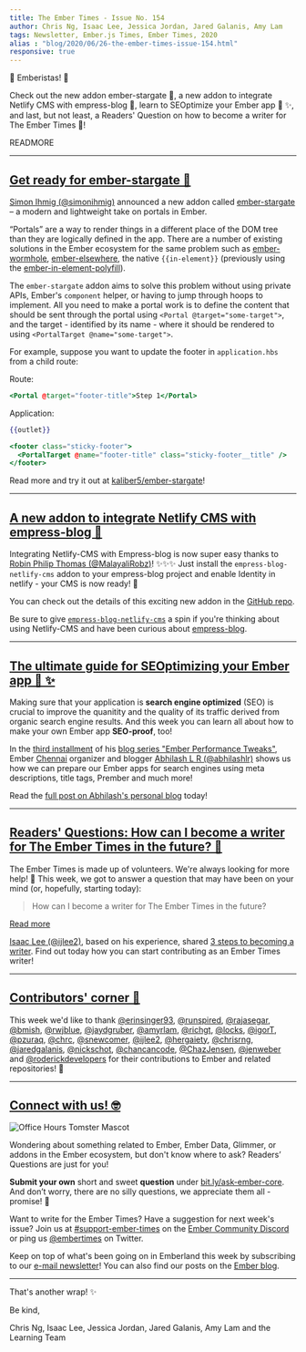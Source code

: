 ```yaml
---
title: The Ember Times - Issue No. 154
author: Chris Ng, Isaac Lee, Jessica Jordan, Jared Galanis, Amy Lam
tags: Newsletter, Ember.js Times, Ember Times, 2020
alias : "blog/2020/06/26-the-ember-times-issue-154.html"
responsive: true
---
```


👋 Emberistas! 🐹

Check out the new addon ember-stargate 🌟,
a new addon to integrate Netlify CMS with empress-blog 🎉,
learn to SEOptimize your Ember app 💪 ✨,
and last, but not least, a Readers' Question on how to become a writer for The Ember Times 📝!

READMORE

---

## [Get ready for ember-stargate 🌟](https://twitter.com/simonihmig/status/1274066847873273859)

[Simon Ihmig (@simonihmig)](https://github.com/simonihmig) announced a new addon called [ember-stargate](https://github.com/kaliber5/ember-stargate) – a modern and lightweight take on portals in Ember.

“Portals” are a way to render things in a different place of the DOM tree than they are logically defined in the app. There are a number of existing solutions in the Ember ecosystem for the same problem such as [ember-wormhole](https://github.com/yapplabs/ember-wormhole), [ember-elsewhere](https://github.com/ef4/ember-elsewhere), the native `{{in-element}}` (previously using the [ember-in-element-polyfill](https://github.com/ember-polyfills/ember-in-element-polyfill)).

The `ember-stargate` addon aims to solve this problem without using private APIs, Ember's `component` helper, or having to jump through hoops to implement. All you need to make a portal work is to define the content that should be sent through the portal using `<Portal @target="some-target">`, and the target - identified by its name - where it should be rendered to using `<PortalTarget @name="some-target">`.

For example, suppose you want to update the footer in `application.hbs` from a child route:

Route:

```hbs
<Portal @target="footer-title">Step 1</Portal>
```

Application:

```hbs
{{outlet}}

<footer class="sticky-footer">
  <PortalTarget @name="footer-title" class="sticky-footer__title" />
</footer>
```

Read more and try it out at [kaliber5/ember-stargate](https://github.com/kaliber5/ember-stargate)!

---

## [A new addon to integrate Netlify CMS with empress-blog 🎉](https://twitter.com/Robie577/status/1275728902854529025)

<!--alex ignore easy just-->
Integrating Netlify-CMS with Empress-blog is now super easy thanks to [Robin Philip Thomas (@MalayaliRobz)](https://github.com/MalayaliRobz)! ✨✨✨ Just install the `empress-blog-netlify-cms` addon to your empress-blog project and enable Identity in netlify - your CMS is now ready! 🎉

You can check out the details of this exciting new addon in the [GitHub repo](https://github.com/MalayaliRobz/empress-blog-netlify-cms). 

Be sure to give [`empress-blog-netlify-cms`](https://github.com/MalayaliRobz/empress-blog-netlify-cms) a spin if you're thinking about using Netlify-CMS and have been curious about [empress-blog](https://github.com/empress/empress-blog).

---

## [The ultimate guide for SEOptimizing your Ember app 💪 ✨](https://abhilashlr.in/ember-performance-tweaks-part-3)

Making sure that your application is **search engine optimized** (SEO) is crucial to improve the quanitity and the quality of its traffic derived from organic search engine results. And this week you can learn all about how to make your own Ember app **SEO-proof**, too!

In the [third installment](https://abhilashlr.in/ember-performance-tweaks-part-3) of his [blog series "Ember Performance Tweaks"](https://twitter.com/abhilashlr/status/1252602425598328833), Ember [Chennai](https://www.meetup.com/EmberJS-Chennai/) organizer and blogger [Abhilash L R (@abhilashlr)](https://github.com/abhilashlr) shows us how we can prepare our Ember apps for search engines using meta descriptions, title tags, Prember and much more!

Read the [full post on Abhilash's personal blog](https://abhilashlr.in/ember-performance-tweaks-part-3) today!

---

## [Readers' Questions: How can I become a writer for The Ember Times in the future? 📝](https://discuss.emberjs.com/t/readers-questions-how-can-i-become-a-writer-for-the-ember-times-in-the-future/18006)

The Ember Times is made up of volunteers. We're always looking for more help! 🙂 This week, we got to answer a question that may have been on your mind (or, hopefully, starting today):

> How can I become a writer for The Ember Times in the future?

<a class="ember-button ember-button--centered" href="https://discuss.emberjs.com/t/readers-questions-how-can-i-become-a-writer-for-the-ember-times-in-the-future/18006">Read more</a>

[Isaac Lee (@ijlee2)](https://github.com/ijlee2), based on his experience, shared [3 steps to becoming a writer](https://discuss.emberjs.com/t/readers-questions-how-can-i-become-a-writer-for-the-ember-times-in-the-future/18006). Find out today how you can start contributing as an Ember Times writer!

---

## [Contributors' corner 👏](https://guides.emberjs.com/release/contributing/repositories/)

<p>This week we'd like to thank <a href="https://github.com/erinsinger93" target="gh-user">@erinsinger93</a>, <a href="https://github.com/runspired" target="gh-user">@runspired</a>, <a href="https://github.com/rajasegar" target="gh-user">@rajasegar</a>, <a href="https://github.com/bmish" target="gh-user">@bmish</a>, <a href="https://github.com/rwjblue" target="gh-user">@rwjblue</a>, <a href="https://github.com/jaydgruber" target="gh-user">@jaydgruber</a>, <a href="https://github.com/amyrlam" target="gh-user">@amyrlam</a>, <a href="https://github.com/richgt" target="gh-user">@richgt</a>, <a href="https://github.com/locks" target="gh-user">@locks</a>, <a href="https://github.com/igorT" target="gh-user">@igorT</a>, <a href="https://github.com/pzuraq" target="gh-user">@pzuraq</a>, <a href="https://github.com/chrc" target="gh-user">@chrc</a>, <a href="https://github.com/snewcomer" target="gh-user">@snewcomer</a>, <a href="https://github.com/ijlee2" target="gh-user">@ijlee2</a>, <a href="https://github.com/hergaiety" target="gh-user">@hergaiety</a>, <a href="https://github.com/chrisrng" target="gh-user">@chrisrng</a>, <a href="https://github.com/jaredgalanis" target="gh-user">@jaredgalanis</a>, <a href="https://github.com/nickschot" target="gh-user">@nickschot</a>, <a href="https://github.com/chancancode" target="gh-user">@chancancode</a>, <a href="https://github.com/ChazJensen" target="gh-user">@ChazJensen</a>, <a href="https://github.com/jenweber" target="gh-user">@jenweber</a> and <a href="https://github.com/roderickdevelopers" target="gh-user">@roderickdevelopers</a> for their contributions to Ember and related repositories! 💖</p>

---

## [Connect with us! 🤓](https://docs.google.com/forms/d/e/1FAIpQLScqu7Lw_9cIkRtAiXKitgkAo4xX_pV1pdCfMJgIr6Py1V-9Og/viewform)

<div class="blog-row">
  <img class="float-right small transparent padded" alt="Office Hours Tomster Mascot" title="Readers' Questions" src="/images/tomsters/officehours.png" />

  <p>Wondering about something related to Ember, Ember Data, Glimmer, or addons in the Ember ecosystem, but don't know where to ask? Readers’ Questions are just for you!</p>

  <p><strong>Submit your own</strong> short and sweet <strong>question</strong> under <a href="https://bit.ly/ask-ember-core" target="rq">bit.ly/ask-ember-core</a>. And don’t worry, there are no silly questions, we appreciate them all - promise! 🤞</p>

  <p>Want to write for the Ember Times? Have a suggestion for next week's issue? Join us at <a href="https://discordapp.com/channels/480462759797063690/485450546887786506">#support-ember-times</a> on the <a href="https://discordapp.com/invite/zT3asNS">Ember Community Discord</a> or ping us <a href="https://twitter.com/embertimes">@embertimes</a> on Twitter.</p>

  <p>Keep on top of what's been going on in Emberland this week by subscribing to our <a href="https://the-emberjs-times.ongoodbits.com/">e-mail newsletter</a>! You can also find our posts on the <a href="https://emberjs.com/blog/tags/newsletter.html">Ember blog</a>.</p>
</div>

---

That's another wrap! ✨

Be kind,

Chris Ng, Isaac Lee, Jessica Jordan, Jared Galanis, Amy Lam and the Learning Team
